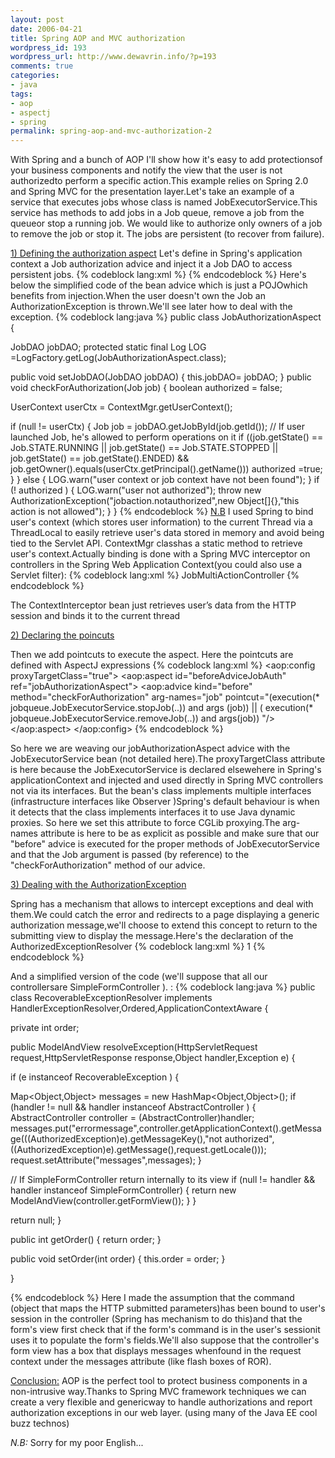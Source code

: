 ```yaml
--- 
layout: post
date: 2006-04-21
title: Spring AOP and MVC authorization
wordpress_id: 193
wordpress_url: http://www.dewavrin.info/?p=193
comments: true
categories: 
- java
tags: 
- aop
- aspectj
- spring
permalink: spring-aop-and-mvc-authorization-2
---
```

With Spring and a bunch of AOP I'll show how it's easy to add protectionsof your business components and notify the view that the user is not authorizedto perform a specific action.This example relies on Spring 2.0 and Spring MVC for the presentation layer.Let's take an example of a service that executes jobs whose class is named JobExecutorService.This service has methods to add jobs in a Job queue, remove a job from the queueor stop a running job. We would like to authorize only owners of a job to remove the job or stop it. The jobs are persistent (to recover from failure).

<u>1) Defining the authorization aspect</u>
Let's define in Spring's application context a Job authorization advice and inject it a Job DAO to access persistent jobs.
{% codeblock lang:xml %}
<bean id="jobAuthorizationAspect" class="security.JobAuthorizationAspect">
	<property name="jobDAO">
		<ref bean="jobDAO" />
	</property>
</bean>
{% endcodeblock %}
Here's below the simplified code of the bean advice which is just a POJOwhich benefits from injection.When the user doesn't own the Job an AuthorizationException is thrown.We'll see later how to deal with the exception.
{% codeblock lang:java %}
public class JobAuthorizationAspect {
 
JobDAO jobDAO;
protected static final Log LOG =LogFactory.getLog(JobAuthorizationAspect.class);
 
public void setJobDAO(JobDAO jobDAO) {
this.jobDAO= jobDAO;
}
public void checkForAuthorization(Job job) {
boolean authorized = false;
 
UserContext userCtx = ContextMgr.getUserContext();
 
if (null != userCtx) {
Job job = jobDAO.getJobById(job.getId());
// If user launched Job, he's allowed to perform operations on it
if ((job.getState() == Job.STATE.RUNNING || job.getState() == Job.STATE.STOPPED || job.getState() == job.getState().ENDED) && job.getOwner().equals(userCtx.getPrincipal().getName())) authorized =true;
}
}
else {
LOG.warn("user context or job context have not been found");
}
if (! authorized ) {
LOG.warn("user not authorized");
throw new AuthorizationException("jobaction.notauthorized",new Object[]{},"this action is not allowed");
}
}
{% endcodeblock %}
<u>N.B</u>
I used Spring to bind user's context (which stores user information) to the current Thread via a ThreadLocal to easily retrieve user's data stored in memory and avoid being tied to the Servlet API. ContextMgr classhas a static method to retrieve user's context.Actually binding is done with a Spring MVC interceptor on controllers in the Spring Web Application Context(you could also use a Servlet filter):
{% codeblock lang:xml %}
<bean id="authurlMapping"
class="org.springframework.web.servlet.handler.SimpleUrlHandlerMapping">
   <property name="mappings">
      <props>
      <prop key="/jobs.htm">JobMultiActionController</prop>
         <!-- Add additional URL mappings here -->
      </props>
   </property>
   <property name="interceptors">
   <list>
      <ref bean="ContextInterceptor"/>
   </list>
   </property>
</bean>
{% endcodeblock %}

The ContextInterceptor bean just retrieves user’s data from the HTTP session
and binds it to the current thread

<u>2) Declaring the poincuts</u>

Then we add pointcuts to execute the aspect. Here the pointcuts are defined with AspectJ expressions
{% codeblock lang:xml %}
<aop:config proxyTargetClass="true">
<aop:aspect id="beforeAdviceJobAuth" ref="jobAuthorizationAspect">
<aop:advice
kind="before"
method="checkForAuthorization" arg-names="job"
pointcut="(execution(* jobqueue.JobExecutorService.stopJob(..)) and args (job)) || ( execution(* jobqueue.JobExecutorService.removeJob(..)) and args(job)) "/>
</aop:aspect>
</aop:config>
{% endcodeblock %}


So here we are weaving our jobAuthorizationAspect advice with the JobExecutorService bean (not detailed here).The proxyTargetClass attribute is here because the JobExecutorService is declared elsewehere in Spring's applicationContext and injected and used directly in Spring MVC controllers not via its interfaces. But the bean's class implements multiple interfaces (infrastructure interfaces like Observer )Spring's default behaviour is when it detects that the class implements interfaces it to use Java dynamic proxies. So here we set this attribute to force CGLib proxying.The arg-names attribute is here to be as explicit as possible and make sure that our "before" advice is executed for the proper methods of JobExecutorService and that the Job argument is passed (by reference) to the "checkForAuthorization" method of our advice.

<u>3) Dealing with the AuthorizationException</u>

Spring has a mechanism that allows to intercept exceptions and deal with them.We could catch the error and redirects to a page displaying a generic authorization message,we'll choose to extend this concept to return to the submitting view to display the message.Here's the declaration of the AuthorizedExceptionResolver
{% codeblock lang:xml %}
<bean id="AuthorizedExceptionResolver" class="web.AuthorizedExceptionResolver">
  <property name="order"><value>1</value></property>
</bean>
{% endcodeblock %}

And a simplified version of the code (we'll suppose that all our controllersare SimpleFormController ). :
{% codeblock lang:java %}
public class RecoverableExceptionResolver implements HandlerExceptionResolver,Ordered,ApplicationContextAware {
 
private int order;
 
public ModelAndView resolveException(HttpServletRequest request,HttpServletResponse response,Object handler,Exception e) {
 
if (e instanceof RecoverableException ) {
 
Map<Object,Object> messages = new HashMap<Object,Object>();
if (handler != null && handler instanceof AbstractController ) {
   AbstractController controller = (AbstractController)handler;
   messages.put("errormessage",controller.getApplicationContext().getMessage(((AuthorizedException)e).getMessageKey(),"not authorized",((AuthorizedException)e).getMessage(),request.getLocale()));
request.setAttribute("messages",messages);
}
 
// If SimpleFormController return internally to its view
if (null != handler && handler instanceof SimpleFormController) {
return new ModelAndView(controller.getFormView());
}
}
 
return null;
}
 
public int getOrder() {
return order;
}
 
public void setOrder(int order) {
this.order = order;
}
 
}

{% endcodeblock %}
Here I made the assumption that the command (object that maps the HTTP submitted parameters)has been bound to user's session in the controller (Spring has mechanism to do this)and that the form's view first check that if the form's command is in the user's sessionit uses it to populate the form's fields.We'll also suppose that the controller's form view has a box that displays messages whenfound in the request context under the messages attribute (like flash boxes of ROR).

<u>Conclusion:</u>
AOP is the perfect tool to protect business components in a non-intrusive way.Thanks to Spring MVC framework techniques we can create a very flexible and genericway to handle authorizations and report authorization exceptions in our web layer. (using many of the Java EE cool buzz technos)

_N.B:_ Sorry for my poor English...
